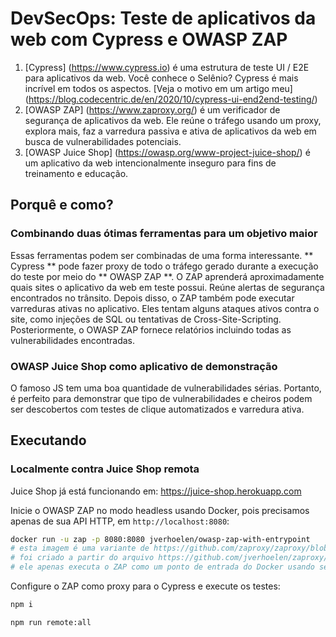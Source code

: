 # DevSecOps: Teste de aplicativos da web com Cypress e OWASP ZAP

1. [Cypress] (https://www.cypress.io) é uma estrutura de teste UI / E2E para aplicativos da web. Você conhece o Selênio? Cypress é mais incrível em todos os aspectos. [Veja o motivo em um artigo meu] (https://blog.codecentric.de/en/2020/10/cypress-ui-end2end-testing/)
2. [OWASP ZAP] (https://www.zaproxy.org/) é um verificador de segurança de aplicativos da web. Ele reúne o tráfego usando um proxy, explora mais, faz a varredura passiva e ativa de aplicativos da web em busca de vulnerabilidades potenciais.
3. [OWASP Juice Shop] (https://owasp.org/www-project-juice-shop/) é um aplicativo da web intencionalmente inseguro para fins de treinamento e educação.

## Porquê e como?
### Combinando duas ótimas ferramentas para um objetivo maior

Essas ferramentas podem ser combinadas de uma forma interessante. ** Cypress ** pode fazer proxy de todo o tráfego gerado durante a execução do teste por meio do ** OWASP ZAP **. O ZAP aprenderá aproximadamente quais sites o aplicativo da web em teste possui. Reúne alertas de segurança encontrados no trânsito. Depois disso, o ZAP também pode executar varreduras ativas no aplicativo. Eles tentam alguns ataques ativos contra o site, como injeções de SQL ou tentativas de Cross-Site-Scripting. Posteriormente, o OWASP ZAP fornece relatórios incluindo todas as vulnerabilidades encontradas.

### OWASP Juice Shop como aplicativo de demonstração

O famoso JS tem uma boa quantidade de vulnerabilidades sérias. Portanto, é perfeito para demonstrar que tipo de vulnerabilidades e cheiros podem ser descobertos com testes de clique automatizados e varredura ativa.

## Executando

### Localmente contra Juice Shop remota

Juice Shop já está funcionando em: https://juice-shop.herokuapp.com

Inicie o OWASP ZAP no modo headless usando Docker, pois precisamos apenas de sua API HTTP, em `http://localhost:8080`:


```bash
docker run -u zap -p 8080:8080 jverhoelen/owasp-zap-with-entrypoint
# esta imagem é uma variante de https://github.com/zaproxy/zaproxy/blob/develop/docker/Dockerfile-bare
# foi criado a partir do arquivo https://github.com/jverhoelen/zaproxy/blob/develop/docker/Dockerfile-bare-entrypoint
# ele apenas executa o ZAP como um ponto de entrada do Docker usando seu wrapper de script bash zap.sh com alguns argumentos padrão, de modo que se liga a 0.0.0.0:8080 como daemon sem chave de API
```


Configure o ZAP como proxy para o Cypress e execute os testes:

```bash
npm i

npm run remote:all
```
